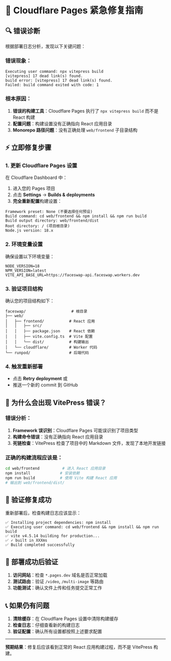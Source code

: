 # 🚨 Cloudflare Pages 紧急修复指南

## 🔍 **错误诊断**

根据部署日志分析，发现以下关键问题：

### **错误现象**：
```
Executing user command: npx vitepress build
[vitepress] 17 dead link(s) found.
build error: [vitepress] 17 dead link(s) found.
Failed: build command exited with code: 1
```

### **根本原因**：
1. **错误的构建工具**：Cloudflare Pages 执行了 `npx vitepress build` 而不是 React 构建
2. **配置问题**：构建设置没有正确指向 React 应用目录
3. **Monorepo 路径问题**：没有正确处理 `web/frontend` 子目录结构

## ⚡ **立即修复步骤**

### 1. **更新 Cloudflare Pages 设置**

在 Cloudflare Dashboard 中：

1. 进入您的 Pages 项目
2. 点击 **Settings** → **Builds & deployments**
3. **完全重新配置**构建设置：

```
Framework preset: None (不要选择任何预设)
Build command: cd web/frontend && npm install && npm run build
Build output directory: web/frontend/dist
Root directory: / (项目根目录)
Node.js version: 18.x
```

### 2. **环境变量设置**

确保设置以下环境变量：
```
NODE_VERSION=18
NPM_VERSION=latest
VITE_API_BASE_URL=https://faceswap-api.faceswap.workers.dev
```

### 3. **验证项目结构**

确认您的项目结构如下：
```
faceswap/                    # 根目录
├── web/
│   ├── frontend/           # React 应用
│   │   ├── src/
│   │   ├── package.json    # React 依赖
│   │   ├── vite.config.ts  # Vite 配置
│   │   └── dist/           # 构建输出
│   └── cloudflare/         # Worker 代码
└── runpod/                 # 后端代码
```

### 4. **触发重新部署**

- 点击 **Retry deployment** 或
- 推送一个新的 commit 到 GitHub

## 🔧 **为什么会出现 VitePress 错误？**

### **错误分析**：
1. **Framework 误识别**：Cloudflare Pages 可能误识别了项目类型
2. **构建命令错误**：没有正确指向 React 应用目录
3. **死链检查**：VitePress 检查了项目中的 Markdown 文件，发现了本地开发链接

### **正确的构建流程应该是**：
```bash
cd web/frontend          # 进入 React 应用目录
npm install             # 安装依赖
npm run build           # 使用 Vite 构建 React 应用
# 输出到 web/frontend/dist/
```

## 🎯 **验证修复成功**

重新部署后，检查构建日志应该显示：
```
✅ Installing project dependencies: npm install
✅ Executing user command: cd web/frontend && npm install && npm run build
✅ vite v4.5.14 building for production...
✅ ✓ built in XXXms
✅ Build completed successfully
```

## 🚀 **部署成功后验证**

1. **访问网站**：检查 `*.pages.dev` 域名是否正常加载
2. **测试路由**：验证 `/video`, `/multi-image` 等路由
3. **功能测试**：确认文件上传和任务提交正常工作

## 📞 **如果仍有问题**

1. **清除缓存**：在 Cloudflare Pages 设置中清除构建缓存
2. **检查日志**：仔细查看新的构建日志
3. **验证配置**：确认所有设置都按照上述要求配置

---

**预期结果**：修复后应该看到正常的 React 应用构建过程，而不是 VitePress 构建。 